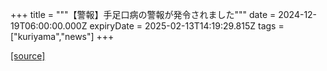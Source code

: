 +++
title = """【警報】手足口病の警報が発令されました"""
date = 2024-12-19T06:00:00.000Z
expiryDate = 2025-02-13T14:19:29.815Z
tags = ["kuriyama","news"]
+++


[[source]](https://www.town.kuriyama.hokkaido.jp/soshiki/38/18642.html)

